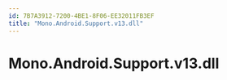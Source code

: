 ```yaml
---
id: 7B7A3912-7200-4BE1-8F06-EE32011FB3EF
title: "Mono.Android.Support.v13.dll"
---
```


# Mono.Android.Support.v13.dll

